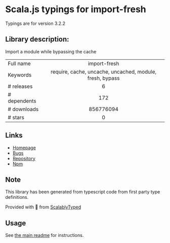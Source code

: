 
# Scala.js typings for import-fresh

Typings are for version 3.2.2

## Library description:
Import a module while bypassing the cache

|                    |                 |
| ------------------ | :-------------: |
| Full name          | import-fresh |
| Keywords           | require, cache, uncache, uncached, module, fresh, bypass |
| # releases         | 6 |
| # dependents       | 172 |
| # downloads        | 856776094 |
| # stars            | 0 |

## Links
- [Homepage](https://github.com/sindresorhus/import-fresh#readme)
- [Bugs](https://github.com/sindresorhus/import-fresh/issues)
- [Repository](https://github.com/sindresorhus/import-fresh)
- [Npm](https://www.npmjs.com/package/import-fresh)
    


## Note
This library has been generated from typescript code from first party type definitions.

Provided with :purple_heart: from [ScalablyTyped](https://github.com/oyvindberg/ScalablyTyped)

## Usage
See [the main readme](../../readme.md) for instructions.


